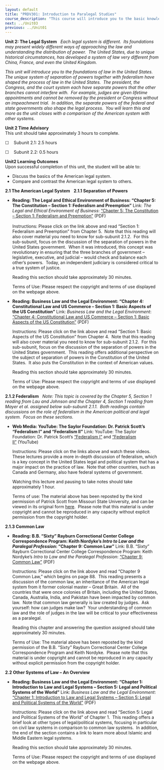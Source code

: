 ```yaml
---
layout: default
title: "PRDV301: Introduction to Paralegal Studies"
course_description: "This course will introduce you to the basic knowledge and skills required of paralegals. By the end of this course, you will have a clear understanding of what a paralegal does, the skills needed to be a successful paralegal, and what it will take to begin a career as a paralegal."
next: ../Unit03
previous: ../Unit01
---
```

**Unit 2: The Legal System** <span id="2"></span> 
*Each legal system is different.  Its foundations may present widely
different ways of approaching the law and understanding the distribution
of power.  The United States, due to unique historical circumstances,
has developed a system of law very different from China, France, and
even the United Kingdom.*  
  
 *This unit will introduce you to the foundations of law in the United
States.  The unique system of separation of powers together with
federalism have shaped the process of law in the United States.  The
president, the Congress, and the court system each have separate powers
that the other branches cannot interfere with.  For example, judges are
given lifetime appointments and cannot be removed by the president or
Congress without an impeachment trial.  In addition, the separate powers
of the federal and state governments also shape the legal process.  You
will learn this and more as the unit closes with a comparison of the
American system with other systems.*

**Unit 2 Time Advisory**  
This unit should take approximately 3 hours to complete.  
  
 ☐    Subunit 2.1: 2.5 hours  
  
 ☐    Subunit 2.2: 0.5 hours

**Unit2 Learning Outcomes**  
Upon successful completion of this unit, the student will be able to:
-   Discuss the basics of the American legal system.
-   Compare and contrast the American legal system to others.

**2.1 The American Legal System** <span id="2.1"></span> 
**2.1.1 Separation of Powers** <span id="2.1.1"></span> 
-   **Reading: The Legal and Ethical Environment of Business: “Chapter
    5: The Constitution – Section 1: Federalism and Preemption”**
    Link: *The Legal and Ethical Environment of Business*: [“Chapter 5:
    The Constitution – Section 1: Federalism and
    Preemption”](http://www.saylor.org/site/wp-content/uploads/2012/10/PRDV301-2.1.1.pdf)
    (PDF)  
        
     Instructions: Please click on the link above and read “Section 1:
    Federalism and Preemption” from Chapter 5.  Note that this reading
    will also cover material you need to know for sub-subunit 2.1.2. 
    For this sub-subunit, focus on the discussion of the separation of
    powers in the United States government.  When it was introduced,
    this concept was revolutionary in ensuring that the three branches
    of government – legislative, executive, and judicial – would check
    and balance each other’s powers.  Today, an independent judiciary is
    considered critical to a true system of justice.  
      
     Reading this section should take approximately 30 minutes.  
      
     Terms of Use: Please respect the copyright and terms of use
    displayed on the webpage above.

-   **Reading: Business Law and the Legal Environment: “Chapter 4:
    Constitutional Law and US Commerce – Section 1: Basic Aspects of the
    US Constitution”**
    Link: *Business Law and the Legal Environment*: [“Chapter 4:
    Constitutional Law and US Commerce – Section 1: Basic Aspects of the
    US
    Constitution”](http://www.saylor.org/site/wp-content/uploads/2012/10/PRDV301-2.1.1b.pdf)
    (PDF)  
      
     Instructions: Please click on the link above and read “Section 1:
    Basic Aspects of the US Constitution” from Chapter 4.  Note that
    this reading will also cover material you need to know for
    sub-subunit 2.1.2.  For this sub-subunit, focus on the discussion of
    the separation of powers in the United States government.  This
    reading offers additional perspective on the subject of separation
    of powers in the Constitution of the United States.  It also puts
    the Constitution in the context of American values.  
      
     Reading this section should take approximately 30 minutes.  
      
     Terms of Use: Please respect the copyright and terms of use
    displayed on the webpage above.

**2.1.2 Federalism** <span id="2.1.2"></span> 
*Note: This topic is covered by the Chapter 5, Section 1 reading from
Lau and Johnson and the Chapter 4, Section 1 reading from Mayer et al.
assigned below sub-subunit 2.1.1.  Both readings contain discussions on
the role of federalism in the American political and legal system. 
Focus on these sections.*

-   **Web Media: YouTube: The Saylor Foundation: Dr. Patrick Scott’s
    “Federalism I” and “Federalism II”**
    Link: YouTube: The Saylor Foundation: Dr. Patrick Scott’s
    [“Federalism I”](http://www.youtube.com/watch?v=BmvG4uYQ10c) and
    [“Federalism
    II”](http://www.youtube.com/watch?v=wj88lVJDfUU&feature=relmfu) (YouTube)  
      
     Instructions: Please click on the links above and watch these
    videos.  These lectures provide a more in-depth discussion of
    federalism, which is a key concept in the United States legal and
    political system that has a major impact on the practice of law. 
    Note that other countries, such as Canada and Germany, also have
    federal systems of government.  
      
     Watching this lecture and pausing to take notes should take
    approximately 1 hour.  
      
     Terms of use: The material above has been reposted by the kind
    permission of Patrick Scott from Missouri State University, and can
    be viewed in its original form
    [here](http://itunes.apple.com/us/itunes-u/pls-101-american-democracy/id416088286).
     Please note that this material is under copyright and cannot be
    reproduced in any capacity without explicit permission from the
    copyright holder.

**2.1.3 Common Law** <span id="2.1.3"></span> 
-   **Reading: B.B. “Sixty” Rayburn Correctional Center College
    Correspondence Program: Keith Nordyke’s *Intro to Law and the
    Paralegal Profession*: “Chapter 9: Common Law”**
    Link: B.B. “Sixty” Rayburn Correctional Center College
    Correspondence Program: Keith Nordyke’s *Intro to Law and the
    Paralegal Profession*: [“Chapter 9: Common
    Law”](http://www.saylor.org/site/wp-content/uploads/2013/02/PRDV301-IntroToLawandtheParalegalProfession.pdf)
    (PDF)  
      
     Instructions: Please click on the link above and read “Chapter 9
    Common Law,” which begins on page 88.  This reading presents a
    discussion of the common law, an inheritance of the American legal
    system from it former colonial master – Great Britain.  All of the
    countries that were once colonies of Britain, including the United
    States, Canada, Australia, India, and Pakistan have been impacted by
    common law.  Note that common law generally is law created by
    judges.  Ask yourself: how can judges make law?  Your understanding
    of common law and the role of judges in the law will be critical to
    your effectiveness as a paralegal.  
      
     Reading this chapter and answering the question assigned should
    take approximately 30 minutes.  
      
     Terms of Use: The material above has been reposted by the kind
    permission of the B.B. “Sixty” Rayburn Correctional Center College
    Correspondence Program and Keith Nordyke.  Please note that this
    material is under copyright and cannot be reproduced in any capacity
    without explicit permission from the copyright holder.

**2.2 Other Systems of Law – An Overview** <span id="2.2"></span> 
-   **Reading: Business Law and the Legal Environment: “Chapter 1:
    Introduction to Law and Legal Systems – Section 5: Legal and
    Political Systems of the World”**
    Link: *Business Law and the Legal Environment*: [“Chapter 1:
    Introduction to Law and Legal Systems – Section 5: Legal and
    Political Systems of the
    World”](http://www.saylor.org/site/wp-content/uploads/2012/10/PRDV301-2.2.pdf)
    (PDF)  
      
     Instructions: Please click on the link above and read “Section 5:
    Legal and Political Systems of the World” of Chapter 1.  This
    reading offers a brief look at other types of legal/political
    systems, focusing in particular on civil law systems in comparison
    to common law systems.  In addition, the end of the section contains
    a link to learn more about Islamic and Middle Eastern legal
    systems.  
      
     Reading this section should take approximately 30 minutes.  
      
     Terms of Use: Please respect the copyright and terms of use
    displayed on the webpage above.



